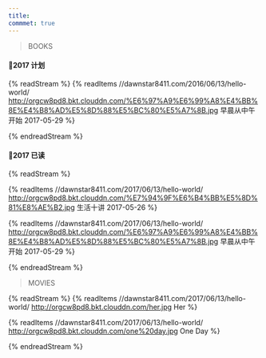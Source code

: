 ```yaml
---
title: 
commmet: true
---
```

>BOOKS 

#### 📖2017 计划
{% readStream %}
{% readItems //dawnstar8411.com/2016/06/13/hello-world/  http://orgcw8pd8.bkt.clouddn.com/%E6%97%A9%E6%99%A8%E4%BB%8E%E4%B8%AD%E5%8D%88%E5%BC%80%E5%A7%8B.jpg 早晨从中午开始 2017-05-29 %}



{% endreadStream %}

#### 📖2017 已读
{% readStream %}

{% readItems //dawnstar8411.com/2017/06/13/hello-world/  http://orgcw8pd8.bkt.clouddn.com/%E7%94%9F%E6%B4%BB%E5%8D%81%E8%AE%B2.jpg 生活十讲 2017-05-26 %}

{% readItems //dawnstar8411.com/2017/06/13/hello-world/  http://orgcw8pd8.bkt.clouddn.com/%E6%97%A9%E6%99%A8%E4%BB%8E%E4%B8%AD%E5%8D%88%E5%BC%80%E5%A7%8B.jpg 早晨从中午开始 2017-05-29 %}



{% endreadStream %}

>MOVIES 

{% readStream %}
{% readItems //dawnstar8411.com/2017/06/13/hello-world/  http://orgcw8pd8.bkt.clouddn.com/her.jpg Her %}

{% readItems //dawnstar8411.com/2017/06/13/hello-world/  http://orgcw8pd8.bkt.clouddn.com/one%20day.jpg One Day %}

{% endreadStream %}
